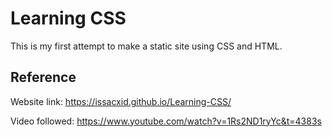 # Learning CSS

This is my first attempt to make a static site using CSS and HTML.

## Reference

Website link: https://issacxid.github.io/Learning-CSS/

Video followed: https://www.youtube.com/watch?v=1Rs2ND1ryYc&t=4383s
